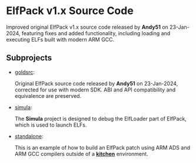 ElfPack v1.x Source Code
========================

Improved original ElfPack v1.x source code released by **Andy51** on 23-Jan-2024, featuring fixes and added functionality, including loading and executing ELFs built with modern ARM GCC.

## Subprojects

* [goldsrc](goldsrc):

  Original ElfPack source code released by **Andy51** on 23-Jan-2024, corrected for use with modern SDK. ABI and API compatibility and equivalence are preserved.

* [simula](simula):

  The **Simula** project is designed to debug the ElfLoader part of ElfPack, which is used to launch ELFs.

* [standalone](standalone):

  This is an example of how to build an ElfPack patch using ARM ADS and ARM GCC compilers outside of a **[kitchen](../../tool/kitchen/)** environment.
